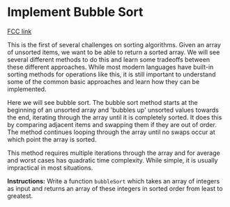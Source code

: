 # Implement Bubble Sort

[FCC link](https://www.freecodecamp.org/learn/coding-interview-prep/algorithms/implement-bubble-sort)

This is the first of several challenges on sorting algorithms. Given an array of
unsorted items, we want to be able to return a sorted array. We will see several
different methods to do this and learn some tradeoffs between these different
approaches. While most modern languages have built-in sorting methods for
operations like this, it is still important to understand some of the common
basic approaches and learn how they can be implemented.

Here we will see bubble sort. The bubble sort method starts at the beginning of
an unsorted array and 'bubbles up' unsorted values towards the end, iterating
through the array until it is completely sorted. It does this by comparing
adjacent items and swapping them if they are out of order. The method continues
looping through the array until no swaps occur at which point the array is
sorted.

This method requires multiple iterations through the array and for average and
worst cases has quadratic time complexity. While simple, it is usually
impractical in most situations.

**Instructions:** Write a function `bubbleSort` which takes an array of integers
as input and returns an array of these integers in sorted order from least to
greatest.
